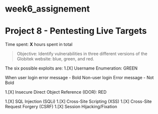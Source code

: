 # week6_assignement
# Project 8 - Pentesting Live Targets

Time spent: **X** hours spent in total

> Objective: Identify vulnerabilities in three different versions of the Globitek website: blue, green, and red.

The six possible exploits are:
1.[X] Username Enumeration:  GREEN 

  When user login error message - Bold 
  Non-user login Error message - Not Bold 


1.[X] Insecure Direct Object Reference (IDOR): RED 

1.[X] SQL Injection (SQLi)
1.[X] Cross-Site Scripting (XSS)
1.[X] Cross-Site Request Forgery (CSRF)
1.[X] Session Hijacking/Fixation


